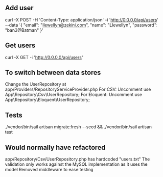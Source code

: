 ## Add user
curl -X POST -H 'Content-Type: application/json' -i 'http://0.0.0.0/api/users' --data '{
  "email": "llewellyn@zekini.com",
  "name": "Llewellyn",
  "password": "ban3@Batman"
}'

## Get users
curl -X GET -i 'http://0.0.0.0/api/users'

## To switch between data stores
Change the UserRepository at app/Providers/RepositoryServiceProvider.php
For CSV: Uncomment use App\Repository\Csv\UserRepository;
For Eloquent: Uncomment use App\Repository\Eloquent\UserRepository;

## Tests
./vendor/bin/sail artisan migrate:fresh --seed && ./vendor/bin/sail artisan test

## Would normally have refactored
app/Repository/Csv/UserRepository.php has hardcoded "users.txt"
The validation only works against the MySQL implementation as it uses the model
Removed middleware to ease testing
